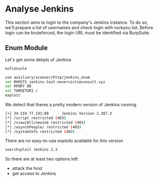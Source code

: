 # Analyse Jenkins
This section aims to login to the company's Jenkins instance.
To do so, we'll prepare a list of usernames and check login with rockyou list.
Before login can be bruteforced, the login URL must be identified via BurpSuite.

## Enum Module
Let's get some details of Jenkins

```bash
msfconsole

use auxiliary/scanner/http/jenkins_enum
set RHOSTS jenkins.test.nevervictimconsult.xyz
set RPORT 80
set TARGETURI /
exploit
```
We detect that theres a pretty modern version of Jenkins running.
```bash
[+] 34.159.77.191:80    - Jenkins Version 2.387.3
[*] /script restricted (403)
[*] /view/All/newJob restricted (403)
[*] /asynchPeople/ restricted (403)
[*] /systemInfo restricted (403)
```
There are no easy-to-use exploits available for this version
```bash
searchsploit Jenkins 2.3
```
So there are at least two options left:
* attack the host
* get access to Jenkins
